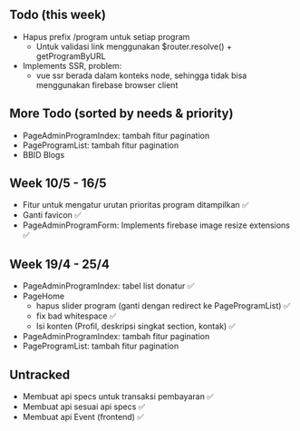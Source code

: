
## Todo (this week)
- Hapus prefix /program untuk setiap program
  - Untuk validasi link menggunakan $router.resolve() + getProgramByURL
- Implements SSR, problem:
  - vue ssr berada dalam konteks node, sehingga tidak bisa menggunakan firebase browser client


## More Todo (sorted by needs & priority)
- PageAdminProgramIndex: tambah fitur pagination
- PageProgramList: tambah fitur pagination
- BBID Blogs

## Week 10/5 - 16/5
- Fitur untuk mengatur urutan prioritas program ditampilkan ✅
- Ganti favicon ✅
- PageAdminProgramForm: Implements firebase image resize extensions ✅

## Week 19/4 - 25/4
- PageAdminProgramIndex: tabel list donatur ✅
- PageHome
  - hapus slider program (ganti dengan redirect ke PageProgramList) ✅
  - fix bad whitespace ✅
  - Isi konten (Profil, deskripsi singkat section, kontak) ✅
- PageAdminProgramIndex: tambah fitur pagination
- PageProgramList: tambah fitur pagination

## Untracked
- Membuat api specs untuk transaksi pembayaran ✅
- Membuat api sesuai api specs ✅
- Membuat api Event (frontend) ✅

